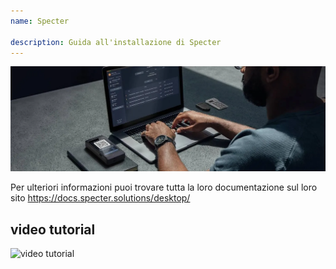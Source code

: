 ```yaml
---
name: Specter

description: Guida all'installazione di Specter
---
```


![cover](assets/cover.webp)

Per ulteriori informazioni puoi trovare tutta la loro documentazione sul loro sito https://docs.specter.solutions/desktop/

## video tutorial

![video tutorial](https://www.youtube.com/watch?v=mV1KS-Uwjew)
